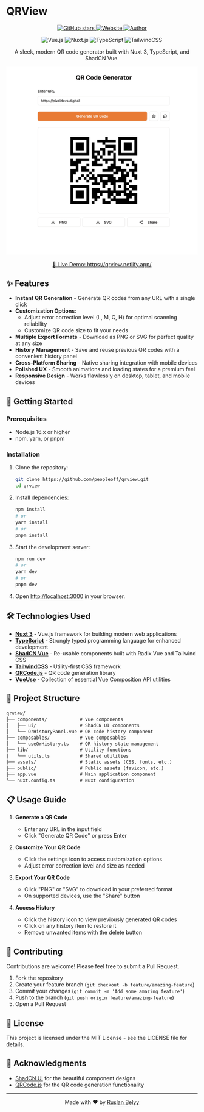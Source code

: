 # QRView

<p align="center">
  <a href="https://github.com/peopleoff/qrview">
    <img src="https://img.shields.io/github/stars/peopleoff/qrview?style=social" alt="GitHub stars" />
  </a>
  <a href="https://qrview.netlify.app/">
    <img src="https://img.shields.io/badge/website-qrview.netlify.app-blue" alt="Website" />
  </a>
  <a href="https://ruslanbelyy.com/">
    <img src="https://img.shields.io/badge/author-Ruslan%20Belyy-orange" alt="Author" />
  </a>
</p>

<div align="center">
  <img src="https://img.shields.io/badge/vue.js-4FC08D?style=for-the-badge&logo=vue.js&logoColor=white" alt="Vue.js" />
  <img src="https://img.shields.io/badge/nuxt.js-00DC82?style=for-the-badge&logo=nuxt.js&logoColor=white" alt="Nuxt.js" />
  <img src="https://img.shields.io/badge/typescript-3178C6?style=for-the-badge&logo=typescript&logoColor=white" alt="TypeScript" />
  <img src="https://img.shields.io/badge/tailwindcss-06B6D4?style=for-the-badge&logo=tailwindcss&logoColor=white" alt="TailwindCSS" />
</div>

<p align="center">
  A sleek, modern QR code generator built with Nuxt 3, TypeScript, and ShadCN Vue.
</p>

<div align="center">
  <img src="/public/screenshot.png" alt="QRView Screenshot" width="600" />
</div>

<p align="center">
  <a href="https://qrview.netlify.app/" target="_blank">🔗 Live Demo: https://qrview.netlify.app/</a>
</p>

## ✨ Features

- **Instant QR Generation** - Generate QR codes from any URL with a single click
- **Customization Options**:
  - Adjust error correction level (L, M, Q, H) for optimal scanning reliability
  - Customize QR code size to fit your needs
- **Multiple Export Formats** - Download as PNG or SVG for perfect quality at any size
- **History Management** - Save and reuse previous QR codes with a convenient history panel
- **Cross-Platform Sharing** - Native sharing integration with mobile devices
- **Polished UX** - Smooth animations and loading states for a premium feel
- **Responsive Design** - Works flawlessly on desktop, tablet, and mobile devices

## 🚀 Getting Started

### Prerequisites

- Node.js 16.x or higher
- npm, yarn, or pnpm

### Installation

1. Clone the repository:
   ```bash
   git clone https://github.com/peopleoff/qrview.git
   cd qrview
   ```

2. Install dependencies:
   ```bash
   npm install
   # or
   yarn install
   # or
   pnpm install
   ```

3. Start the development server:
   ```bash
   npm run dev
   # or
   yarn dev
   # or
   pnpm dev
   ```

4. Open [http://localhost:3000](http://localhost:3000) in your browser.

## 🛠️ Technologies Used

- **[Nuxt 3](https://nuxt.com/)** - Vue.js framework for building modern web applications
- **[TypeScript](https://www.typescriptlang.org/)** - Strongly typed programming language for enhanced development
- **[ShadCN Vue](https://shadcn-vue.com/)** - Re-usable components built with Radix Vue and Tailwind CSS
- **[TailwindCSS](https://tailwindcss.com/)** - Utility-first CSS framework
- **[QRCode.js](https://github.com/soldair/node-qrcode)** - QR code generation library
- **[VueUse](https://vueuse.org/)** - Collection of essential Vue Composition API utilities

## 🧰 Project Structure

```
qrview/
├── components/            # Vue components
│   ├── ui/                # ShadCN UI components
│   └── QrHistoryPanel.vue # QR code history component
├── composables/           # Vue composables
│   └── useQrHistory.ts    # QR history state management
├── lib/                   # Utility functions
│   └── utils.ts           # Shared utilities
├── assets/                # Static assets (CSS, fonts, etc.)
├── public/                # Public assets (favicon, etc.)
├── app.vue                # Main application component
└── nuxt.config.ts         # Nuxt configuration
```

## 📋 Usage Guide

1. **Generate a QR Code**
   - Enter any URL in the input field
   - Click "Generate QR Code" or press Enter

2. **Customize Your QR Code**
   - Click the settings icon to access customization options
   - Adjust error correction level and size as needed

3. **Export Your QR Code**
   - Click "PNG" or "SVG" to download in your preferred format
   - On supported devices, use the "Share" button

4. **Access History**
   - Click the history icon to view previously generated QR codes
   - Click on any history item to restore it
   - Remove unwanted items with the delete button

## 🤝 Contributing

Contributions are welcome! Please feel free to submit a Pull Request.

1. Fork the repository
2. Create your feature branch (`git checkout -b feature/amazing-feature`)
3. Commit your changes (`git commit -m 'Add some amazing feature'`)
4. Push to the branch (`git push origin feature/amazing-feature`)
5. Open a Pull Request

## 📄 License

This project is licensed under the MIT License - see the LICENSE file for details.

## 🙏 Acknowledgments

- [ShadCN UI](https://ui.shadcn.com/) for the beautiful component designs
- [QRCode.js](https://github.com/soldair/node-qrcode) for the QR code generation functionality

---

<p align="center">
  Made with ❤️ by <a href="https://ruslanbelyy.com/">Ruslan Belyy</a>
</p>